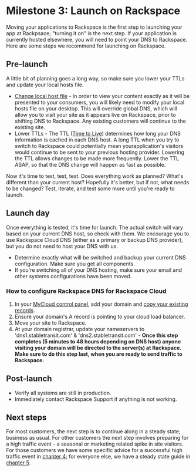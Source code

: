

# Milestone 3:  Launch on Rackspace

Moving your applications to Rackspace is the first step to launching your app at Rackpsace; "turning it on" is the next step. If your application is currently hosted elsewhere, you will need to point your DNS to Rackspace. Here are some steps we recommend for launching on Rackspace.

## Pre-launch

A little bit of planning goes a long way, so make sure you lower your TTLs and update your local hosts file.

* [Change local host file](http://www.rackspace.com/knowledge_center/article/how-do-i-modify-my-hosts-file) - In order to view your content exactly as it will be presented to your consumers, you will likely need to modify your local hosts file on your desktop. This will override global DNS,  which will allow you to visit your site as it appears live on Rackspace, prior to shifting DNS to Rackspace. Any existing customers will continue to the existing site.
* Lower TTLs - The TTL ([Time to Live](http://www.rackspace.com/knowledge_center/article/about-ttl-best-practices)) determines how long your DNS information is cached in each DNS host. A long TTL when you try to switch to Rackspace could potentially mean yourapplication's visitors would continue to be sent to your previous hosting provider. Lowering the TTL allows changes to be made more frequently. Lower the TTL ASAP, so that the DNS change will happen as fast as possible.

Now it's time to test, test, test. Does everything work as planned? What's different than your current host? Hopefully it's better, but if not, what needs to be changed? Test, iterate, and test some more until you're ready to launch.


## Launch day

Once everything is tested, it's time for launch. The actual switch will vary based on your current DNS host, so check with them. We encourage you to use Rackspace Cloud DNS (either as a primary or backup DNS provider), but you do not need to host your DNS with us.

* Determine exactly what will be switched and backup your current DNS configuration. Make sure you get all components.
* If you're switching all of your DNS hosting, make sure your email and other systems configurations have been moved.

### How to configure Rackspace DNS for Rackspace Cloud

1. In your [MyCloud control panel](https://mycloud.rackspace.com), add your domain and [copy your existing records](http://www.rackspace.com/knowledge_center/article/creating-dns-records-for-cloud-servers-with-the-control-panel).
3. Ensure your domain's A record is pointing to your cloud load balancer.
4. Move your site to Rackspace.
5. At your domain registrar, update your nameservers to 'dns1.stabletransit.com' & 'dns2.stabletransit.com' - **Once this step completes (5 minutes to 48 hours depending on DNS host) anyone visiting your domain will be directed to the server(s) at Rackspace. Make sure to do this step last, when you are ready to send traffic to Rackspace.**

## Post-launch

* Verify all systems are still in production.
* Immediately contact Rackspace Support if anything is not working.

## Next steps

For most customers, the next step is to continue along in a steady state; business as usual. For other customers the next step involves preparing for a high traffic event - a seasonal or marketing related spike in site visitors. For those customers we have some specific advice for a successful high traffic event in [chapter 4](chapters/GettingStarted_1.md); for everyone else, we have a steady state guide in [chapter 5](chapters/GettingStarted_1.md).
